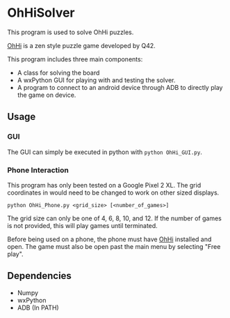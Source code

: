 # OhHiSolver

This program is used to solve OhHi puzzles.

[OhHi](https://play.google.com/store/apps/details?id=com.q42.ohhi&hl=en_US) is a zen style puzzle game developed by Q42.

This program includes three main components:

 * A class for solving the board
 * A wxPython GUI for playing with and testing the solver.
 * A program to connect to an android device through ADB to directly play the game on device.

## Usage

### GUI
The GUI can simply be executed in python with `python OhHi_GUI.py`.

### Phone Interaction
This program has only been tested on a Google Pixel 2 XL. The grid coordinates in would need to be changed to work on other sized displays.

```
python OhHi_Phone.py <grid_size> [<number_of_games>]
```
The grid size can only be one of 4, 6, 8, 10, and 12. If the number of games is not provided, this will play games until terminated.

Before being used on a phone, the phone must have [OhHi](https://play.google.com/store/apps/details?id=com.q42.ohhi&hl=en_US) installed and open. The game must also be open past the main menu by selecting "Free play".

## Dependencies

 * Numpy
 * wxPython
 * ADB (In PATH)
